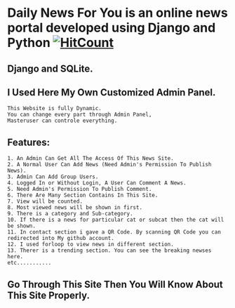 # Daily News For You is an online news portal developed using Django and Python [![HitCount](http://hits.dwyl.com/IamOmaR22/Django-Online-News-Portal.svg)](http://hits.dwyl.com/IamOmaR22/Django-Online-News-Portal)
## Django and SQLite.
## I Used Here My Own Customized Admin Panel.

```
This Website is fully Dynamic.
You can change every part through Admin Panel,
Masteruser can controle everything.
```

## Features:
```
1. An Admin Can Get All The Access Of This News Site.
2. A Normal User Can Add News (Need Admin's Permission To Publish News).
3. Admin Can Add Group Users.
4. Logged In or Without Login, A User Can Comment A News.
5. Need Admin's Permission To Publish Comment.
6. There Are Many Section Contains In This Site.
7. View will be counted.
8. Most viewed news will be shown in first.
9. There is a category and Sub-category.
10. If there is a news for particular cat or subcat then the cat will be shown.
11. In contact section i gave a QR Code. By scanning QR Code you can redirected into My github account.
12. I used forloop to view news in different section.
13. Therer is a trending section. You can see the breaking newses here.
etc...........
```

## Go Through This Site Then You Will Know About This Site Properly.
